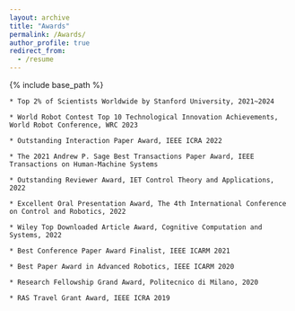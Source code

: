 ```yaml
---
layout: archive
title: "Awards"
permalink: /Awards/
author_profile: true
redirect_from:
  - /resume
---
```


{% include base_path %}

<!--
* Research Achievements
-->

    * Top 2% of Scientists Worldwide by Stanford University, 2021~2024
      
    * World Robot Contest Top 10 Technological Innovation Achievements, World Robot Conference, WRC 2023 

    * Outstanding Interaction Paper Award, IEEE ICRA 2022

    * The 2021 Andrew P. Sage Best Transactions Paper Award, IEEE Transactions on Human-Machine Systems

    * Outstanding Reviewer Award, IET Control Theory and Applications, 2022

    * Excellent Oral Presentation Award, The 4th International Conference on Control and Robotics, 2022

    * Wiley Top Downloaded Article Award, Cognitive Computation and Systems, 2022

    * Best Conference Paper Award Finalist, IEEE ICARM 2021

    * Best Paper Award in Advanced Robotics, IEEE ICARM 2020
 
    * Research Fellowship Grand Award, Politecnico di Milano, 2020

    * RAS Travel Grant Award, IEEE ICRA 2019


<!--
* Entrepreneurship Competition

    * The 18th “Chunhui Cup” Oversea Students Innovation and Entrepreneurship Competition Winner Award, The Ministry of Education of the People's Republic of China (2023)
      
    * The 17th “Chunhui Cup” Oversea Students Innovation and Entrepreneurship Competition Winner Award, The Ministry of Education of the People's Republic of China (2022)

    * The Third Prize in China Xiamen Entrepreneurship Competition (UK) Competition Winner Award, The Xiamen Entrepreneurship Competition 2022 UK Organizing Committee, 2,000 £

    * The Second Prize in the 10th Jinan Lixia District Entrepreneurship Competition (2023)， 1,500 £
 
    * The Third Prize in the 9th Qingdao Mayor's Cup Innovation and Entrepreneurship Competition (2023)， 1,500 £
 
    * The Third Prize in the 2nd Weihai City Commercial Bank Cup Innovation and Entrepreneurship Competition (2023)， 1,000 £

    * Force Control Executive, Sunrise Instruments（2018),10,000 £
-->
